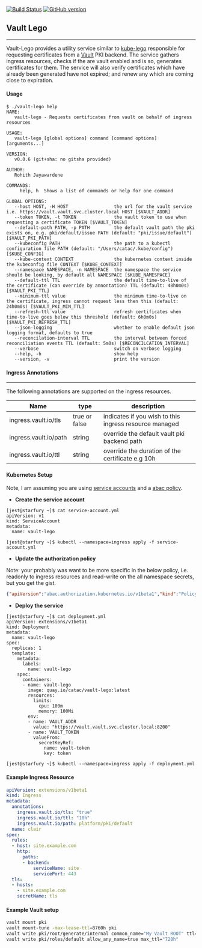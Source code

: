 [![Build Status](https://travis-ci.org/catac/vault-lego.svg?branch=master)](https://travis-ci.org/catac/vault-lego)
[![GitHub version](https://badge.fury.io/gh/catac%2Fvault-lego.svg)](https://badge.fury.io/gh/catac%2Fvault-lego)

## **Vault Lego**
----

Vault-Lego provides a utility service similar to [kube-lego](https://github.com/jetstack/kube-lego) responsible for requesting certificates
from a [Vault](https://github.com/hashicorp/vault) PKI backend. The service gathers ingress resources, checks if the are vault enabled and is so, generates certificates for them. The service will also verify certificates which have already been generated have not expired; and renew any which are coming close to expiration.

#### **Usage**
```shell
$ ./vault-lego help
NAME:
   vault-lego - Requests certificates from vault on behalf of ingress resources

USAGE:
   vault-lego [global options] command [command options] [arguments...]

VERSION:
   v0.0.6 (git+sha: no gitsha provided)

AUTHOR:
   Rohith Jayawardene

COMMANDS:
     help, h  Shows a list of commands or help for one command

GLOBAL OPTIONS:
   --host HOST, -H HOST                 the url for the vault service i.e. https://vault.vault.svc.cluster.local HOST [$VAULT_ADDR]
   --token TOKEN, -t TOKEN              the vault token to use when requesting a certificate TOKEN [$VAULT_TOKEN]
   --default-path PATH, -p PATH         the default vault path the pki exists on, e.g. pki/default/issue PATH (default: "pki/issue/default") [$VAULT_PKI_PATH]
   --kubeconfig PATH                    the path to a kubectl configuration file PATH (default: "/Users/catac/.kube/config") [$KUBE_CONFIG]
   --kube-context CONTEXT               the kubernetes context inside the kubeconfig file CONTEXT [$KUBE_CONTEXT]
   --namespace NAMESPACE, -n NAMESPACE  the namespace the service should be looking, by default all NAMESPACE [$KUBE_NAMESPACE]
   --default-ttl TTL                    the default time-to-live of the certificate (can override by annontation) TTL (default: 48h0m0s) [$VAULT_PKI_TTL]
   --minimum-ttl value                  the minimum time-to-live on the certificate, ingress cannot request less then this (default: 24h0m0s) [$VAULT_PKI_MIN_TTL]
   --refresh-ttl value                  refresh certificates when time-to-live goes below this threshold (default: 6h0m0s) [$VAULT_PKI_REFRESH_TTL]
   --json-logging                       whether to enable default json logging format, defaults to true
   --reconcilation-interval TTL         the interval between forced reconciliation events TTL (default: 5m0s) [$RECONCILCATION_INTERVAL]
   --verbose                            switch on verbose logging
   --help, -h                           show help
   --version, -v                        print the version
```

#### **Ingress Annotations**
----
The following annotations are supported on the ingress resources.

|Name                 |type|  description|
|---------------------------|------|-----|
|ingress.vault.io/tls|true or false|indicates if you wish to this ingress resource managed|
|ingress.vault.io/path|string|override the default vault pki backend path|
|ingress.vault.io/ttl|string|override the duration of the certificate e.g 10h|

#### **Kubernetes Setup**

Note, I am assuming you are using [service accounts](http://kubernetes.io/docs/user-guide/service-accounts/) and a [abac policy](http://kubernetes.io/docs/admin/authorization/).

- **Create the service account**
```shell
[jest@starfury ~]$ cat service-account.yml
apiVersion: v1
kind: ServiceAccount
metadata:
  name: vault-lego

[jest@starfury ~]$ kubectl --namespace=ingress apply -f service-account.yml
```

- **Update the authorization policy**

Note: your probably was want to be more specific in the below policy, i.e. readonly to ingress resources and read-write on the all namespace secrets, but you get the gist.

```JSON
{"apiVersion":"abac.authorization.kubernetes.io/v1beta1","kind":"Policy", "spec": {"user":"system:serviceaccount:ingress:vault-lego","namespace":"*","resource":"*","apiGroup":"*"}}
```

- **Deploy the service**

```shell
[jest@starfury ~]$ cat deployment.yml
apiVersion: extensions/v1beta1
kind: Deployment
metadata:
  name: vault-lego
spec:
  replicas: 1
  template:
    metadata:
      labels:
        name: vault-lego
    spec:
      containers:
      - name: vault-lego
        image: quay.io/catac/vault-lego:latest
        resources:
          limits:
            cpu: 100m
            memory: 100Mi
        env:
        - name: VAULT_ADDR
          value: "https://vault.vault.svc.cluster.local:8200"
        - name: VAULT_TOKEN
          valueFrom:
            secretKeyRef:
              name: vault-token
              key: token

[jest@starfury ~]$ kubectl --namespace=ingress apply -f deployment.yml
```

#### **Example Ingress Resource**

```YAML
apiVersion: extensions/v1beta1
kind: Ingress
metadata:
  annotations:
    ingress.vault.io/tls: "true"
    ingress.vault.io/ttl: "10h"
    ingress.vault.io/path: platform/pki/default
  name: clair
spec:
  rules:
  - host: site.example.com
    http:
      paths:
      - backend:
          serviceName: site
          servicePort: 443
  tls:
  - hosts:
    - site.example.com
    secretName: tls
```

#### **Example Vault setup**

```bash
vault mount pki
vault mount-tune -max-lease-ttl=8760h pki
vault write pki/root/generate/internal common_name="My Vault ROOT" ttl=8760h
vault write pki/roles/default allow_any_name=true max_ttl="720h"

```
